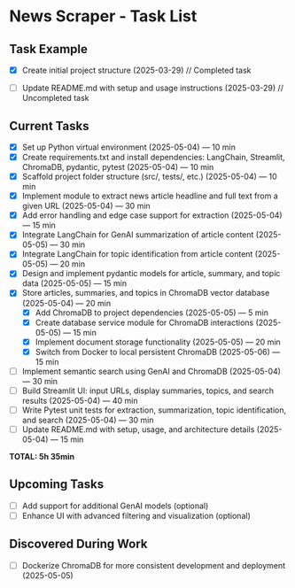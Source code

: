 # News Scraper - Task List

## Task Example
- [x] Create initial project structure (2025-03-29) // Completed task
- [ ] Update README.md with setup and usage instructions (2025-03-29) // Uncompleted task


## Current Tasks
- [x] Set up Python virtual environment (2025-05-04) — 10 min
- [x] Create requirements.txt and install dependencies: LangChain, Streamlit, ChromaDB, pydantic, pytest (2025-05-04) — 10 min
- [x] Scaffold project folder structure (src/, tests/, etc.) (2025-05-04) — 10 min
- [x] Implement module to extract news article headline and full text from a given URL (2025-05-04) — 30 min
- [x] Add error handling and edge case support for extraction (2025-05-04) — 15 min
- [x] Integrate LangChain for GenAI summarization of article content (2025-05-05) — 30 min
- [x] Integrate LangChain for topic identification from article content (2025-05-05) — 20 min
- [x] Design and implement pydantic models for article, summary, and topic data (2025-05-05) — 15 min
- [x] Store articles, summaries, and topics in ChromaDB vector database (2025-05-04) — 20 min
  - [x] Add ChromaDB to project dependencies (2025-05-05) — 5 min
  - [x] Create database service module for ChromaDB interactions (2025-05-05) — 15 min
  - [x] Implement document storage functionality (2025-05-05) — 20 min
  - [x] Switch from Docker to local persistent ChromaDB (2025-05-06) — 15 min
- [ ] Implement semantic search using GenAI and ChromaDB (2025-05-04) — 30 min
- [ ] Build Streamlit UI: input URLs, display summaries, topics, and search results (2025-05-04) — 40 min
- [ ] Write Pytest unit tests for extraction, summarization, topic identification, and search (2025-05-04) — 30 min
- [ ] Update README.md with setup, usage, and architecture details (2025-05-04) — 15 min

**TOTAL: 5h 35min**

## Upcoming Tasks
- [ ] Add support for additional GenAI models (optional)
- [ ] Enhance UI with advanced filtering and visualization (optional)

## Discovered During Work
- [ ] Dockerize ChromaDB for more consistent development and deployment (2025-05-05)
